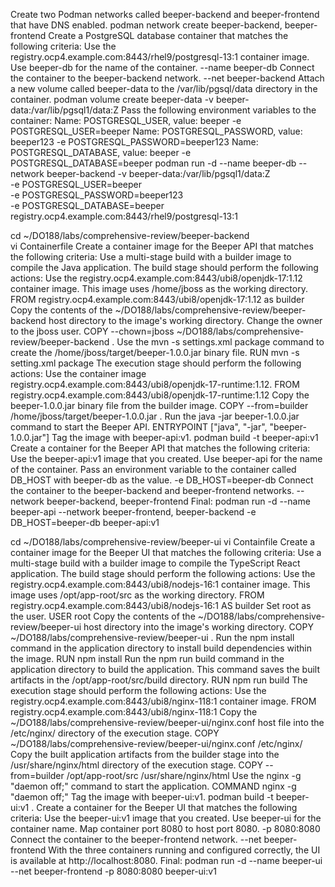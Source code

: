 Create two Podman networks called beeper-backend and beeper-frontend that have DNS enabled.
  podman network create beeper-backend, beeper-frontend
Create a PostgreSQL database container that matches the following criteria:
  Use the registry.ocp4.example.com:8443/rhel9/postgresql-13:1 container image.
  Use beeper-db for the name of the container.
    --name beeper-db
  Connect the container to the beeper-backend network.
    --net beeper-backend
Attach a new volume called beeper-data to the /var/lib/pgsql/data directory in the container.
  podman volume create beeper-data  -v beeper-data:/var/lib/pgsql1/data:Z
Pass the following environment variables to the container:
Name: POSTGRESQL_USER, value: beeper
  -e POSTGRESQL_USER=beeper
Name: POSTGRESQL_PASSWORD, value: beeper123
  -e POSTGRESQL_PASSWORD=beeper123
Name: POSTGRESQL_DATABASE, value: beeper
  -e POSTGRESQL_DATABASE=beeper
podman run -d --name beeper-db --network beeper-backend -v beeper-data:/var/lib/pgsql1/data:Z \
  -e POSTGRESQL_USER=beeper \
  -e POSTGRESQL_PASSWORD=beeper123 \
  -e POSTGRESQL_DATABASE=beeper \
  registry.ocp4.example.com:8443/rhel9/postgresql-13:1

cd ~/DO188/labs/comprehensive-review/beeper-backend  
vi Containerfile
Create a container image for the Beeper API that matches the following criteria:
Use a multi-stage build with a builder image to compile the Java application.
The build stage should perform the following actions:
Use the registry.ocp4.example.com:8443/ubi8/openjdk-17:1.12 container image. This image uses /home/jboss as the working directory.
  FROM registry.ocp4.example.com:8443/ubi8/openjdk-17:1.12 as builder
Copy the contents of the ~/DO188/labs/comprehensive-review/beeper-backend host directory to the image's working directory. Change the owner to the jboss user.
  COPY --chown=jboss ~/DO188/labs/comprehensive-review/beeper-backend . 
Use the mvn -s settings.xml package command to create the /home/jboss/target/beeper-1.0.0.jar binary file.
  RUN mvn -s setting.xml package
The execution stage should perform the following actions:
Use the container image registry.ocp4.example.com:8443/ubi8/openjdk-17-runtime:1.12.
  FROM registry.ocp4.example.com:8443/ubi8/openjdk-17-runtime:1.12
Copy the beeper-1.0.0.jar binary file from the builder image.
  COPY --from=builder /home/jboss/target/beeper-1.0.0.jar .
Run the java -jar beeper-1.0.0.jar command to start the Beeper API.
  ENTRYPOINT ["java", "-jar", "beeper-1.0.0.jar"]
Tag the image with beeper-api:v1.
  podman build -t beeper-api:v1
Create a container for the Beeper API that matches the following criteria:
Use the beeper-api:v1 image that you created.
Use beeper-api for the name of the container.
Pass an environment variable to the container called DB_HOST with beeper-db as the value.
  -e DB_HOST=beeper-db
Connect the container to the beeper-backend and beeper-frontend networks.
  --network beeper-backend, beeper-frontend
Final:  podman run -d --name beeper-api --network beeper-frontend, beeper-backend -e DB_HOST=beeper-db beeper-api:v1

cd ~/DO188/labs/comprehensive-review/beeper-ui
vi Containfile
Create a container image for the Beeper UI that matches the following criteria:
Use a multi-stage build with a builder image to compile the TypeScript React application.
The build stage should perform the following actions:
Use the registry.ocp4.example.com:8443/ubi8/nodejs-16:1 container image. This image uses /opt/app-root/src as the working directory.
  FROM registry.ocp4.example.com:8443/ubi8/nodejs-16:1 AS builder
Set root as the user.
  USER root
Copy the contents of the ~/DO188/labs/comprehensive-review/beeper-ui host directory into the image's working directory.
  COPY ~/DO188/labs/comprehensive-review/beeper-ui .
Run the npm install command in the application directory to install build dependencies within the image.
  RUN npm install 
Run the npm run build command in the application directory to build the application. This command saves the built artifacts in the /opt/app-root/src/build directory.
  RUN npm run build 
The execution stage should perform the following actions:
Use the registry.ocp4.example.com:8443/ubi8/nginx-118:1 container image.
  FROM registry.ocp4.example.com:8443/ubi8/nginx-118:1 
Copy the ~/DO188/labs/comprehensive-review/beeper-ui/nginx.conf host file into the /etc/nginx/ directory of the execution stage.
  COPY ~/DO188/labs/comprehensive-review/beeper-ui/nginx.conf /etc/nginx/
Copy the built application artifacts from the builder stage into the /usr/share/nginx/html directory of the execution stage.
  COPY --from=builder /opt/app-root/src /usr/share/nginx/html
Use the nginx -g "daemon off;" command to start the application.
  COMMAND nginx -g "daemon off;"
Tag the image with beeper-ui:v1.
  podman build -t beeper-ui:v1 .
Create a container for the Beeper UI that matches the following criteria:
Use the beeper-ui:v1 image that you created.
Use beeper-ui for the container name.
Map container port 8080 to host port 8080.
  -p 8080:8080
Connect the container to the beeper-frontend network.
  --net beeper-frontend
With the three containers running and configured correctly, the UI is available at http://localhost:8080.
Final: podman run -d --name beeper-ui --net beeper-frontend -p 8080:8080 beeper-ui:v1
